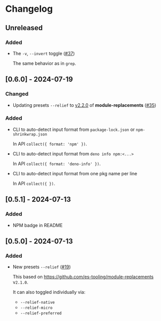 # Changelog

## Unreleased

### Added

- The `-v`, `--invert` toggle ([#37](https://github.com/imcotton/pkg-fence/pull/37))

    The same behavior as in `grep`.





## [0.6.0] - 2024-07-19

### Changed

- Updating presets `--relief` to [v2.2.0](https://github.com/es-tooling/module-replacements/releases/tag/2.2.0) of **module-replacements** ([#35](https://github.com/imcotton/pkg-fence/pull/35))

### Added

- CLI to auto-detect input format from `package-lock.json` or `npm-shrinkwrap.json`

    In API `collect({ format: 'npm' })`.

- CLI to auto-detect input format from `deno info npm:<...>`

    In API `collect({ format: 'deno-info' })`.

- CLI to auto-detect input format from one pkg name per line

    In API `collect({ })`.





## [0.5.1] - 2024-07-13

### Added

- NPM badge in README





## [0.5.0] - 2024-07-13

### Added

- New presets `--relief` ([#19](https://github.com/imcotton/pkg-fence/pull/19))

    This based on https://github.com/es-tooling/module-replacements v`2.1.0`.

    It can also toggled individually via:
    - `--relief-native`
    - `--relief-micro`
    - `--relief-preferred`

